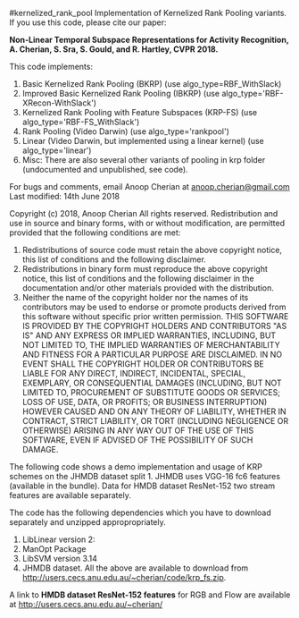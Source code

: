 #kernelized_rank_pool
Implementation of Kernelized Rank Pooling variants. If you use this code,
please cite our paper:

 <b>Non-Linear Temporal Subspace Representations for Activity Recognition, 
 A. Cherian, S. Sra, S. Gould, and R. Hartley, CVPR 2018. </b>
 
 This code implements:
 1. Basic Kernelized Rank Pooling (BKRP) (use algo_type=RBF_WithSlack)
 2. Improved Basic Kernelized Rank Pooling (IBKRP) (use algo_type='RBF-XRecon-WithSlack')
 3. Kernelized Rank Pooling with Feature Subspaces (KRP-FS) (use algo_type='RBF-FS_WithSlack')
 4. Rank Pooling (Video Darwin) (use algo_type='rankpool')
 5. Linear (Video Darwin, but implemented using a linear kernel) (use algo_type='linear')
 6. Misc: There are also several other variants of pooling in krp folder (undocumented and unpublished, see code).


 For bugs and comments, email Anoop Cherian at anoop.cherian@gmail.com
 Last modified: 14th June 2018


 Copyright (c) 2018, Anoop Cherian
 All rights reserved.
 Redistribution and use in source and binary forms, with or without modification, are permitted provided that the following conditions are met:
 1. Redistributions of source code must retain the above copyright notice, this list of conditions and the following disclaimer.
 2. Redistributions in binary form must reproduce the above copyright notice, this list of conditions and the following disclaimer in the documentation and/or other materials provided with the distribution.
 3. Neither the name of the copyright holder nor the names of its contributors may be used to endorse or promote products derived from this software without specific prior written permission.
 THIS SOFTWARE IS PROVIDED BY THE COPYRIGHT HOLDERS AND CONTRIBUTORS "AS IS" AND ANY EXPRESS OR IMPLIED WARRANTIES, INCLUDING, BUT NOT LIMITED TO, THE IMPLIED WARRANTIES OF MERCHANTABILITY AND FITNESS FOR A
 PARTICULAR PURPOSE ARE DISCLAIMED. IN NO EVENT SHALL THE COPYRIGHT HOLDER OR CONTRIBUTORS BE LIABLE FOR ANY DIRECT, 
 INDIRECT, INCIDENTAL, SPECIAL, EXEMPLARY, OR CONSEQUENTIAL DAMAGES (INCLUDING, BUT NOT LIMITED TO, PROCUREMENT OF 
 SUBSTITUTE GOODS OR SERVICES; LOSS OF USE, DATA, OR PROFITS; OR BUSINESS INTERRUPTION) HOWEVER CAUSED AND ON ANY THEORY 
 OF LIABILITY, WHETHER IN CONTRACT, STRICT LIABILITY, OR TORT (INCLUDING NEGLIGENCE OR OTHERWISE) ARISING IN ANY WAY OUT 
 OF THE USE OF THIS SOFTWARE, EVEN IF ADVISED OF THE POSSIBILITY OF SUCH DAMAGE.
 
 The following code shows a demo implementation and usage of KRP schemes
 on the JHMDB dataset split 1. JHMDB uses VGG-16 fc6 features (available
 in the bundle). Data for HMDB dataset ResNet-152 two stream features are
 available separately.

 The code has the following dependencies which you have to download separately and unzipped appropropriately. 
 1. LibLinear version 2: 
 2. ManOpt Package
 3. LibSVM version 3.14
 4. JHMDB dataset.
 All the above are available to download from http://users.cecs.anu.edu.au/~cherian/code/krp_fs.zip.
 
 A link to <b>HMDB dataset ResNet-152 features</b> for RGB and Flow are available at http://users.cecs.anu.edu.au/~cherian/
